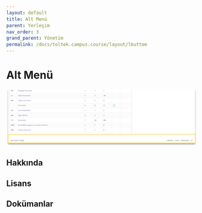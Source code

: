 ```yaml
---
layout: default
title: Alt Menü
parent: Yerleşim
nav_order: 3
grand_parent: Yönetim
permalink: /docs/toltek.campus.course/layout/lbuttom
---
```


# Alt Menü

![Bottom](/docs/media/layout/bottom.png)

## Hakkında

## Lisans

## Dokümanlar